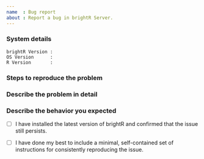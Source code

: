 ```yaml
---
name  : Bug report
about : Report a bug in brightR Server.
---
```


<!--
IMPORTANT: Please fill out this template fully! Failure to do so will result in the issue being closed automatically.

This issue tracker is for bugs and feature requests in the brightR Editor. If you're having trouble with R itself or an R package, see https://www.r-project.org/help.html, and if you want to ask a question rather than report a bug, go to https://community.rstudio.com/. Finally, if you use RStudio Server Pro, get in touch with our Pro support team at support@rstudio.com.
-->

### System details

    brightR Version : 
    OS Version      : 
    R Version       : 

### Steps to reproduce the problem

### Describe the problem in detail

### Describe the behavior you expected

<!-- 
Please keep the below portion in your issue, and check `[x]` the applicable boxes.
-->

- [ ] I have installed the latest version of brightR and confirmed that the issue still persists.
- [ ] I have done my best to include a minimal, self-contained set of instructions for consistently reproducing the issue.

